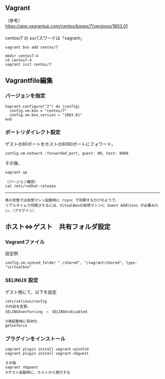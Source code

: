 ## Vagrant
（参考）  
<https://app.vagrantup.com/centos/boxes/7/versions/1803.01>  
　  
centos/7 の suパスワードは「vagrant」
```
vagrant box add centos/7

mkdir centos7-4
cd centos7-4
vagrant init centos/7
```
## Vagrantfile編集

### バージョンを指定
```
Vagrant.configure("2") do |config|
  config.vm.box = "centos/7"
  config.vm.box_version = "1803.01"
end
```
### ポートリダイレクト設定
ゲストの80ポートをホストの8080ポートにフォワード。
```
config.vm.network :forwarded_port, guest: 80, host: 8080
```

その後、
```
vagrant up

（バージョン確認）
cat /etc/redhat-release
```
_______________________________________________
```
素の状態では仮想マシン起動時に rsync で同期するだけのようで、
リアルタイムで同期させるには、VitualBoxの仮想マシンに Guest Addtions が必要みたい。（プラグイン）
```

## ホスト⇔ゲスト　共有フォルダ設定

### Vagrantファイル
設定例
```
config.vm.synced_folder "./shared", "/vagrant/shared", type: "virtualbox"
```

### SELINUX 設定
ゲスト側にて、以下を設定
```
/etc/selinux/config
の内容を変更。
SELINUX=enforcing　→　SELINUX=disabled

※再起動後に有効化
getenforce
```

### プラグインをインストール
```
vagrant plugin install vagrant-winnfsd
vagrant plugin install vagrant-vbguest

その後
vagrant vbguest
※ゲスト起動時に、ホストから実行する
```

